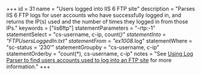 +++
id = 31
name = "Users logged into IIS 6 FTP site"
description = "Parses IIS 6 FTP logs for user accounts who have successfully logged in, and returns the IP(s) used and the number of times they logged in from those IPs."
keywords = ["iis6ftp"]
statementParameters = "-rtp:-1"
statementSelect = "cs-username, c-ip, count(*)"
statementInto = "FTPUsersLoggedIn.txt"
statementFrom = "ex1008*.log"
statementWhere = "sc-status = '230'"
statementGroupby = "cs-username, c-ip"
statementOrderby = "count(*), cs-username, c-ip"
notes = "See <a href="http://strivinglife.com/words/post/Using-Log-Parser-to-find-users-accounts-used-to-log-into-an-FTP-site.aspx" rel="external">Using Log Parser to find users accounts used to log into an FTP site</a> for more information."
+++

